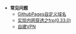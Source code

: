 <!-- _sidebar.md -->

* **常见问题**
  * [GithubPages自定义域名](/questions/Github-Pages自定义域名.md)
  * [实现内网穿透之frp(0.33.0)](/questions/frp搭建.md)
  * [自建VPN](/questions/vpn搭建.md)
  
